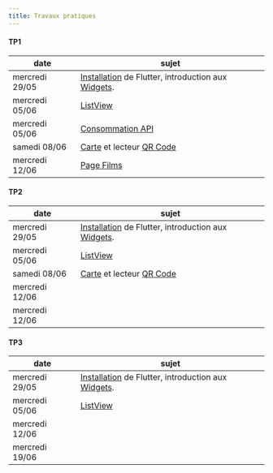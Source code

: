 ```yaml
---
title: Travaux pratiques
---
```



#### TP1

date|sujet
---|---
mercredi 29/05|[Installation](installation) de Flutter, introduction aux [Widgets](widget).
mercredi 05/06|[ListView][listview]
mercredi 05/06|[Consommation API][api]
samedi 08/06 |[Carte](carte) et lecteur [QR Code](qrcode)
mercredi 12/06|[Page Films]()

#### TP2

date|sujet
---|---
mercredi 29/05|[Installation](installation) de Flutter, introduction aux [Widgets](widget).
mercredi 05/06|[ListView][listview]
samedi 08/06 |[Carte](carte) et lecteur [QR Code](qrcode)
mercredi 12/06|
mercredi 12/06|

#### TP3

date|sujet
---|---
mercredi 29/05|[Installation](installation) de Flutter, introduction aux [Widgets](widget).
mercredi 05/06|[ListView][listview]
mercredi 12/06|
mercredi 19/06|

[widget]: widget
[listview]: listview
[api]: api
